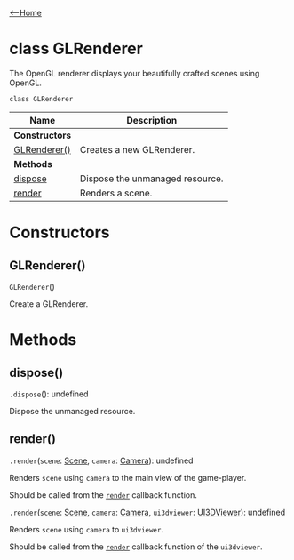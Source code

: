 [<--Home](index.html)

# class GLRenderer

The OpenGL renderer displays your beautifully crafted scenes using OpenGL.

`class GLRenderer`

| Name                                                          | Description                                                    |
| --------------------------------------------------------------| -------------------------------------------------------------- |
| **Constructors**                                              |                                                                |
| [GLRenderer()](#glrenderer)                                   | Creates a new GLRenderer.                                      |
| **Methods**                                                   |                                                                |
| [dispose](#dispose)                                           | Dispose the unmanaged resource.                                |
| [render](#render)                                             | Renders a scene.                                               |


# Constructors

## GLRenderer()

`GLRenderer`()

Create a GLRenderer.

# Methods

## dispose()

`.dispose`(): undefined

Dispose the unmanaged resource.

## render()

`.render`(`scene`: [Scene](Scene.html), `camera`: [Camera](Camera.html)): undefined

Renders `scene` using `camera` to the main view of the game-player.

Should be called from the [`render`](index.html#render) callback function.

`.render`(`scene`: [Scene](Scene.html), `camera`: [Camera](Camera.html), `ui3dviewer`: [UI3DViewer](UI3DViewer.html)): undefined

Renders `scene` using `camera` to `ui3dviewer`.

Should be called from the [`render`](index.html#render) callback function of the `ui3dviewer`.




